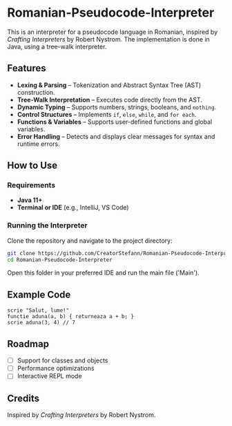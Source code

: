 # Romanian-Pseudocode-Interpreter

This is an interpreter for a pseudocode language in Romanian, inspired by *Crafting Interpreters* by Robert Nystrom. The implementation is done in Java, using a tree-walk interpreter.

## Features
- **Lexing & Parsing** – Tokenization and Abstract Syntax Tree (AST) construction.
- **Tree-Walk Interpretation** – Executes code directly from the AST.
- **Dynamic Typing** – Supports numbers, strings, booleans, and `nothing`.
- **Control Structures** – Implements `if`, `else`, `while`, and `for each`.
- **Functions & Variables** – Supports user-defined functions and global variables.
- **Error Handling** – Detects and displays clear messages for syntax and runtime errors.

## How to Use

### Requirements
- **Java 11+**
- **Terminal or IDE** (e.g., IntelliJ, VS Code)

### Running the Interpreter
Clone the repository and navigate to the project directory:

```sh
git clone https://github.com/CreatorStefann/Romanian-Pseudocode-Interpreter.git
cd Romanian-Pseudocode-Interpreter
```

Open this folder in your preferred IDE and run the main file ('Main').

## Example Code

```pseudo
scrie "Salut, lume!"
functie aduna(a, b) { returneaza a + b; }
scrie aduna(3, 4) // 7
```

## Roadmap
- [ ] Support for classes and objects
- [ ] Performance optimizations
- [ ] Interactive REPL mode

## Credits
Inspired by *Crafting Interpreters* by Robert Nystrom.  
